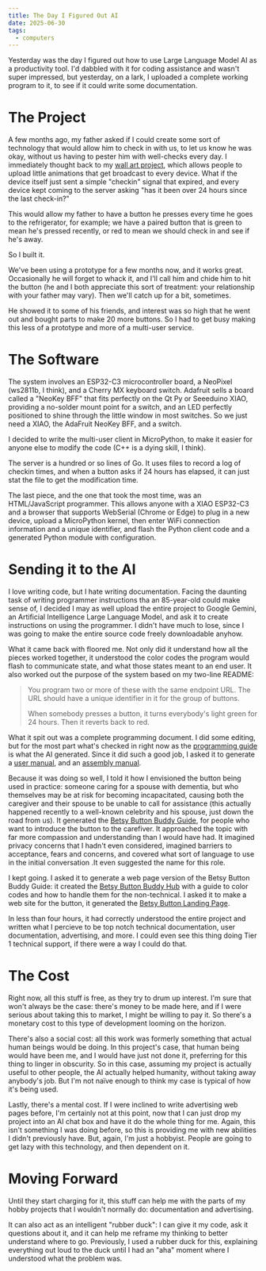 ```yaml
---
title: The Day I Figured Out AI
date: 2025-06-30
tags:
  - computers
---
```


Yesterday was the day I figured out how to use Large Language Model AI
as a productivity tool.  I'd dabbled with it for coding assistance and
wasn't super impressed, but yesterday, on a lark, I uploaded a
complete working program to it, to see if it could write some
documentation.

# The Project

A few months ago, my father asked if I could create some sort of
technology that would allow him to check in with us, to let us know he
was okay, without us having to pester him with well-checks every
day. I immediately thought back to my [wall art
project](https://git.woozle.org/neale/wallart), which allows people to
upload little animations that get broadcast to every device. What if
the device itself just sent a simple "checkin" signal that expired,
and every device kept coming to the server asking "has it been over 24
hours since the last check-in?"

This would allow my father to have a button he presses every time he
goes to the refrigerator, for example; we have a paired button that is
green to mean he's pressed recently, or red to mean we should check in
and see if he's away.

So I built it.

We've been using a prototype for a few months now, and it works great.
Occasionally he will forget to whack it, and I'll call him and chide
him to hit the button (he and I both appreciate this sort of
treatment: your relationship with your father may vary). Then we'll
catch up for a bit, sometimes.

He showed it to some of his friends, and interest was so high that he
went out and bought parts to make 20 more buttons. So I had to get
busy making this less of a prototype and more of a multi-user service.

# The Software

The system involves an ESP32-C3 microcontroller board, a NeoPixel
(ws2811b, I think), and a Cherry MX keyboard switch. Adafruit sells a
board called a "NeoKey BFF" that fits perfectly on the Qt Py or
Seeeduino XIAO, providing a no-solder mount point for a switch, and an
LED perfectly positioned to shine through the little window in most
switches. So we just need a XIAO, the AdaFruit NeoKey BFF, and a switch.

I decided to write the multi-user client in MicroPython, to make it
easier for anyone else to modify the code (C++ is a dying skill, I
think).

The server is a hundred or so lines of Go. It uses files to record a
log of checkin times, and when a button asks if 24 hours has elapsed,
it can just stat the file to get the modification time.

The last piece, and the one that took the most time, was an
HTML/JavaScript programmer.  This allows anyone with a XIAO ESP32-C3
and a browser that supports WebSerial (Chrome or Edge) to plug in a
new device, upload a MicroPython kernel, then enter WiFi connection
information and a unique identifier, and flash the Python client code
and a generated Python module with configuration.

# Sending it to the AI

I love writing code, but I hate writing documentation. Facing the
daunting task of writing programmer instructions tha an 85-year-old
could make sense of, I decided I may as well upload the entire project
to Google Gemini, an Artificial Intelligence Large Language Model, and
ask it to create instructions on using the programmer. I didn't have
much to lose, since I was going to make the entire source code freely
downloadable anyhow.

What it came back with floored me. Not only did it understand how all
the pieces worked together, it understood the color codes the program
would flash to communicate state, and what those states meant to an
end user. It also worked out the purpose of the system based on my
two-line README:

>  You program two or more of these with the same endpoint URL. The
>  URL should have a unique identifier in it for the group of buttons.
> 
> When somebody presses a button, it turns everybody's light green for
> 24 hours. Then it reverts back to red.

What it spit out was a complete programming document. I did some
editing, but for the most part what's checked in right now as the
[programming
guide](https://git.woozle.org/neale/betsy-button/src/branch/main/docs/programming.md)
is what the AI generated.
Since it did such a good job, I asked it to generate a [user
manual](https://git.woozle.org/neale/betsy-button/src/branch/main/docs/manual.md),
and an [assembly
manual](https://git.woozle.org/neale/betsy-button/src/branch/main/docs/assembly.md). 

Because it was doing so well, I told it how I envisioned the button
being used in practice: someone caring for a spouse with dementia, but
who themselves may be at risk for becoming incapacitated, causing both
the caregiver and their spouse to be unable to call for assistance
(this actually happened recently to a well-known celebrity and his
spouse, just down the road from us). It generated the [Betsy Button
Buddy
Guide](https://git.woozle.org/neale/betsy-button/src/branch/main/docs/buddy-guide.md),
for people who want to introduce the button to the carefiver. It
approached the topic with far more compassion and understanding than I
would have had. It imagined privacy concerns that I hadn't even
considered, imagined barriers to acceptance, fears and concerns, and
covered what sort of language to use in the initial conversation .It
even suggested the name for this role.

I kept going. I asked it to generate a web page version of the Betsy
Button Buddy Guide: it created the [Betsy Button Buddy
Hub](https://woozle.org/betsy/buddy.html) with a guide to color codes
and how to handle them for the non-technical. I asked it to make a web
site for the button, it generated the [Betsy Button Landing
Page](https://woozle.org/betsy/).

In less than four hours, it had correctly understood the entire
project and written what I percieve to be top notch technical
documentation, user documentation, advertising, and more. I could even
see this thing doing Tier 1 technical support, if there were a way I could
do that.

# The Cost

Right now, all this stuff is free, as they try to drum up interest.
I'm sure that won't always be the case:
there's money to be made here,
and if I were serious about taking this to market,
I might be willing to pay it.
So there's a monetary cost to this type of development looming on the horizon.

There's also a social cost:
all this work was formerly something that actual human beings would be doing.
In this project's case,
that human being would have been me,
and I would have just not done it,
preferring for this thing to linger in obscurity.
So in this case,
assuming my project is actually useful to other people,
the AI actually helped humanity,
without taking away anybody's job.
But I'm not naïve enough to think my case is typical of how it's being used.

Lastly, there's a mental cost.
If I were inclined to write advertising web pages before,
I'm certainly not at this point,
now that I can just drop my project into an AI chat box
and have it do the whole thing for me.
Again, this isn't something I was doing before,
so this is providing me with new abilities I didn't previously have.
But, again,
I'm just a hobbyist.
People are going to get lazy with this technology,
and then dependent on it.

# Moving Forward

Until they start charging for it,
this stuff can help me with the parts of my hobby projects that I wouldn't normally do:
documentation and advertising.

It can also act as an intelligent "rubber duck":
I can give it my code, ask it questions about it,
and it can help me reframe my thinking to better understand where to go.
Previously, I used a rubber duck for this,
explaining everything out loud to the duck until I had an "aha" moment
where I understood what the problem was.

